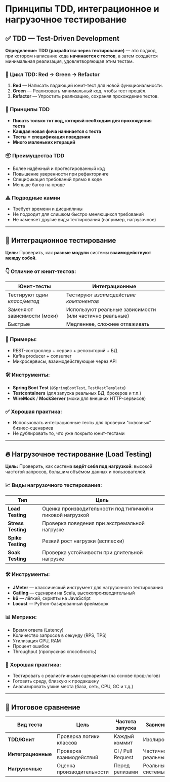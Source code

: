 # Принципы TDD, интеграционное и нагрузочное тестирование

## ✅ TDD — Test-Driven Development

**Определение:**
**TDD (разработка через тестирование)** — это подход, при котором написание кода **начинается с тестов**, а затем создаётся минимальная реализация, удовлетворяющая этим тестам.

### 🔁 Цикл TDD: **Red → Green → Refactor**

1. **Red** — Написать падающий юнит-тест для новой функциональности.
2. **Green** — Реализовать минимальный код, чтобы тест прошёл.
3. **Refactor** — Упростить реализацию, сохраняя прохождение тестов.

### 🧱 Принципы TDD

* **Писать только тот код, который необходим для прохождения теста**
* **Каждая новая фича начинается с теста**
* **Тесты = спецификация поведения**
* **Много маленьких итераций**

### 📦 Преимущества TDD

* Более надёжный и протестированный код
* Повышение уверенности при рефакторинге
* Спецификация требований прямо в коде
* Меньше багов на проде

### ⚠️ Подводные камни

* Требует времени и дисциплины
* Не подходит для слишком быстро меняющихся требований
* Не заменяет другие виды тестирования (например, нагрузочное)

---

## 🔗 Интеграционное тестирование

**Цель:** Проверить, как **разные модули** системы **взаимодействуют между собой**.

### 👇 Отличие от юнит-тестов:

| Юнит-тесты                   | Интеграционные                                          |
| ---------------------------- | ------------------------------------------------------- |
| Тестируют *один класс/метод* | Тестируют *взаимодействие компонентов*                  |
| Заменяют зависимости (моки)  | Используют реальные зависимости (или частично реальные) |
| Быстрые                      | Медленнее, сложнее отлаживать                           |

### 🔧 Примеры:

* REST-контроллер + сервис + репозиторий + БД
* Kafka producer + consumer
* Микросервисы, взаимодействующие через API

### 🛠 Инструменты:

* **Spring Boot Test** (`@SpringBootTest`, `TestRestTemplate`)
* **Testcontainers** (для запуска реальных БД, брокеров и т.п.)
* **WireMock** / **MockServer** (моки для внешних HTTP-сервисов)

### ✅ Хорошая практика:

* Использовать интеграционные тесты для проверки "сквозных" бизнес-сценариев
* Не дублировать то, что уже покрыто юнит-тестами

---

## 🔥 Нагрузочное тестирование (Load Testing)

**Цель:** Проверить, как система **ведёт себя под нагрузкой**: высокой частотой запросов, большим объёмом данных и пользователей.

### 📈 Виды нагрузочного тестирования:

| Тип                | Цель                                                       |
| ------------------ | ---------------------------------------------------------- |
| **Load Testing**   | Оценка производительности под типичной и пиковой нагрузкой |
| **Stress Testing** | Проверка поведения при экстремальной нагрузке              |
| **Spike Testing**  | Резкий рост нагрузки (всплески)                            |
| **Soak Testing**   | Проверка устойчивости при длительной нагрузке              |

### 🛠 Инструменты:

* **JMeter** — классический инструмент для нагрузочного тестирования
* **Gatling** — сценарии на Scala, высокопроизводительный
* **k6** — лёгкий, скрипты на JavaScript
* **Locust** — Python-базированный фреймворк

### 📊 Метрики:

* Время ответа (Latency)
* Количество запросов в секунду (RPS, TPS)
* Утилизация CPU, RAM
* Процент ошибок
* Throughput (пропускная способность)

### 🧪 Хорошая практика:

* Тестировать с реалистичными сценариями (на основе прод-логов)
* Готовить среду, близкую к продакшену
* Анализировать узкие места (база, сеть, CPU, GC и т.д.)

---

## 🧩 Итоговое сравнение

| Вид теста          | Цель                      | Частота запуска   | Зависимости       |
| ------------------ | ------------------------- | ----------------- | ----------------- |
| **TDD/Юнит**       | Проверка логики классов   | Каждый коммит     | Изолированные     |
| **Интеграционные** | Проверка взаимодействий   | CI / Pull Request | Частично реальные |
| **Нагрузочные**    | Оценка производительности | Перед релизами    | Реальные системы  |
